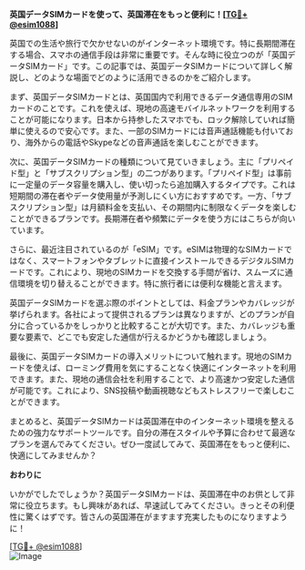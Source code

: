 **英国データSIMカードを使って、英国滞在をもっと便利に！[[TG💪+ @esim1088](https://t.me/s/esim1088)]**

英国での生活や旅行で欠かせないのがインターネット環境です。特に長期間滞在する場合、スマホの通信手段は非常に重要です。そんな時に役立つのが「英国データSIMカード」です。この記事では、英国データSIMカードについて詳しく解説し、どのような場面でどのように活用できるのかをご紹介します。

まず、英国データSIMカードとは、英国国内で利用できるデータ通信専用のSIMカードのことです。これを使えば、現地の高速モバイルネットワークを利用することが可能になります。日本から持参したスマホでも、ロック解除していれば簡単に使えるので安心です。また、一部のSIMカードには音声通話機能も付いており、海外からの電話やSkypeなどの音声通話を楽しむことができます。

次に、英国データSIMカードの種類について見ていきましょう。主に「プリペイド型」と「サブスクリプション型」の二つがあります。「プリペイド型」は事前に一定量のデータ容量を購入し、使い切ったら追加購入するタイプです。これは短期間の滞在者やデータ使用量が予測しにくい方におすすめです。一方、「サブスクリプション型」は月額料金を支払い、その期間内に制限なくデータを楽しむことができるプランです。長期滞在者や頻繁にデータを使う方にはこちらが向いています。

さらに、最近注目されているのが「eSIM」です。eSIMは物理的なSIMカードではなく、スマートフォンやタブレットに直接インストールできるデジタルSIMカードです。これにより、現地のSIMカードを交換する手間が省け、スムーズに通信環境を切り替えることができます。特に旅行者には便利な機能と言えます。

英国データSIMカードを選ぶ際のポイントとしては、料金プランやカバレッジが挙げられます。各社によって提供されるプランは異なりますが、どのプランが自分に合っているかをしっかりと比較することが大切です。また、カバレッジも重要な要素で、どこでも安定した通信が行えるかどうかも確認しましょう。

最後に、英国データSIMカードの導入メリットについて触れます。現地のSIMカードを使えば、ローミング費用を気にすることなく快適にインターネットを利用できます。また、現地の通信会社を利用することで、より高速かつ安定した通信が可能です。これにより、SNS投稿や動画視聴などもストレスフリーで楽しむことができます。

まとめると、英国データSIMカードは英国滞在中のインターネット環境を整えるための強力なサポートツールです。自分の滞在スタイルや予算に合わせて最適なプランを選んでみてください。ぜひ一度試してみて、英国滞在をもっと便利に、快適にしてみませんか？

**おわりに**

いかがでしたでしょうか？英国データSIMカードは、英国滞在中のお供として非常に役立ちます。もし興味があれば、早速試してみてください。きっとその利便性に驚くはずです。皆さんの英国滞在がますます充実したものになりますように！

[[TG💪+ @esim1088](https://t.me/s/esim1088)]  
![Image](https://i.postimg.cc/Y0z9fWf4/image.png)